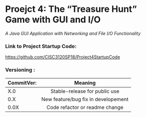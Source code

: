 # Proejct 4: The “Treasure Hunt” Game with GUI and I/O
 *A Java GUI Application with Networking and File I/O Functionality*

### Link to Project Startup Code:
https://github.com/CISC3120SP18/Project4StartupCode

### Versioning :
| CommitVer:    | Meaning                                            |  
| ------------- |:--------------------------------------------------:|
| X.0           | Stable-release for public use                      | 
| 0.X           | New feature/bug fix in developement                |
| 0.0X          | Code refactor or readme change                     |  

